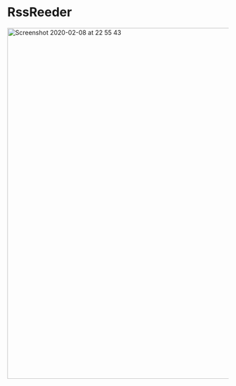 # RssReeder

<img width="800" alt="Screenshot 2020-02-08 at 22 55 43" src="https://user-images.githubusercontent.com/4235844/97745827-8591c080-1afa-11eb-8e02-cbf11dfdb1ed.jpeg">

